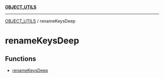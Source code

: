 [**OBJECT_UTILS**](../README.md)

***

[OBJECT_UTILS](../README.md) / renameKeysDeep

# renameKeysDeep

## Functions

- [renameKeysDeep](functions/renameKeysDeep.md)
